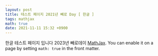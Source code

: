 ```yaml
---
layout: post
title: 테스트 페이지 2021년 빼로 Day [ 한글 ]
tags: mathjax
math: true
date: 2021-11-11 15:32 +0900
---
```

한글 테스트 페이지 입니다 2023년  빼로데이 [MathJax](https://www.mathjax.org/). You can enable it on a page by setting `math: true` in the front matter.


